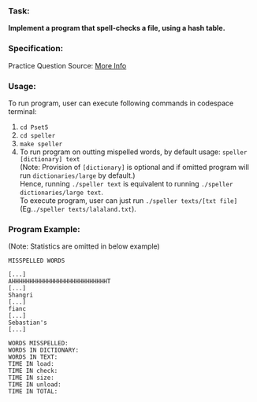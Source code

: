### Task: ###
**Implement a program that spell-checks a file, using a hash table.**

### Specification: ###
Practice Question Source: [More Info](https://cs50.harvard.edu/x/2022/psets/5/speller/)

### Usage: ###
To run program, user can execute following commands in codespace terminal:
1. `cd Pset5`
2. `cd speller`
3. `make speller`
4. To run program on outting mispelled words, by default usage: `speller [dictionary] text` <br>
(Note: Provision of `[dictionary]` is optional and if omitted program will run `dictionaries/large` by default.) <br>
Hence, running `./speller text` is equivalent to running `./speller dictionaries/large text`. <br>
To execute program, user can just run `./speller texts/[txt file]` (Eg.`./speller texts/lalaland.txt`).

### Program Example: ###
(Note: Statistics are omitted in below example)
```
MISSPELLED WORDS

[...]
AHHHHHHHHHHHHHHHHHHHHHHHHHHHT
[...]
Shangri
[...]
fianc
[...]
Sebastian's
[...]

WORDS MISSPELLED:
WORDS IN DICTIONARY:
WORDS IN TEXT:
TIME IN load:
TIME IN check:
TIME IN size:
TIME IN unload:
TIME IN TOTAL:
```

